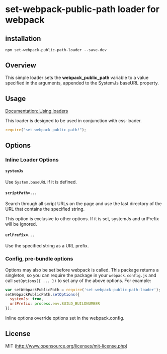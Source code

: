 # set-webpack-public-path loader for webpack

## installation

`npm set-webpack-public-path-loader --save-dev`

## Overview

This simple loader sets the __webpack_public_path__ variable to
a value specified in the arguments, appended to the SystemJs baseURL
property.

## Usage

[Documentation: Using loaders](http://webpack.github.io/docs/using-loaders.html)

This loader is designed to be used in conjunction with css-loader.

``` javascript
require("set-webpack-public-path!");
```

## Options

### Inline Loader Options

#### `systemJs`

Use `System.baseURL` if it is defined.

#### `scriptPath=...`

Search through all script URLs on the page and use the last directory of the URL that contains the specified string.

This option is exclusive to other options. If it is set, systemJs and urlPrefix will be ignored.

#### `urlPrefix=...`

Use the specified string as a URL prefix.

### Config, pre-bundle options

Options may also be set before webpack is called. This package returns a singleton,
so you can require the package in your `webpack.config.js` and call `setOptions({ ... })`
to set any of the above options. For example:

``` javascript
var setWebpackPublicPath = require('set-webpack-public-path-loader');
setWebpackPublicPath.setOptions({
  systemJs: true,
  urlPrefix: process.env.BUILD_BUILDNUMBER
});
```

Inline options override options set in the webpack.config.

## License

MIT (http://www.opensource.org/licenses/mit-license.php)